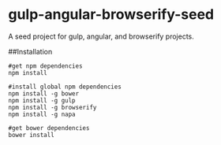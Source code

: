 gulp-angular-browserify-seed
============================

A seed project for gulp, angular, and browserify projects.

##Installation
```
#get npm dependencies
npm install

#install global npm dependencies
npm install -g bower
npm install -g gulp
npm install -g browserify
npm install -g napa

#get bower dependencies
bower install
```


